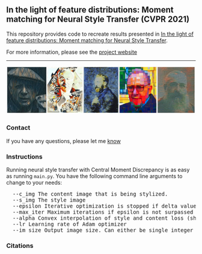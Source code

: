 ## In the light of feature distributions: Moment matching for Neural Style Transfer (CVPR 2021)

This repository provides code to recreate results presented in [In the light of feature distributions: Moment matching for Neural Style Transfer](https://linktoarxiv.follows).

For more information, please see the [project website](https://linkfollowssoon.github.io)

<hr />
<img src="assets/teaser.jpg" />

### Contact
If you have any questions, please let me <a href="mailto:nikolai.kalischek@geod.baug.ethz.ch">know</a>

### Instructions
Running neural style transfer with Central Moment Discrepancy is as easy as running `main.py`. 
You have the following command line arguments to change to your needs:
<pre>
  --c_img The content image that is being stylized.
  --s_img The style image
  --epsilon Iterative optimization is stopped if delta value of moving average loss is smaller than this value.
  --max_iter Maximum iterations if epsilon is not surpassed
  --alpha Convex interpolation of style and content loss (should be set high > 0.9 since we start with content as target)
  --lr Learning rate of Adam optimizer
  --im_size Output image size. Can either be single integer for keeping aspect ratio or tuple.
</pre>

### Citations
